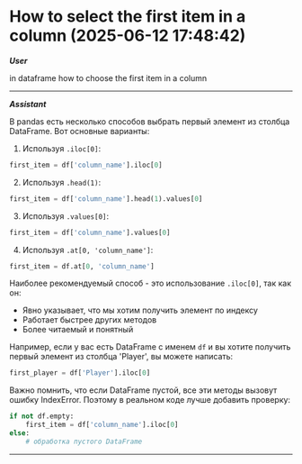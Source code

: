 <!-- Generated by SpecStory -->

# How to select the first item in a column (2025-06-12 17:48:42)

_**User**_

in dataframe how to choose the first item in a column

---

_**Assistant**_

В pandas есть несколько способов выбрать первый элемент из столбца DataFrame. Вот основные варианты:

1. Используя `.iloc[0]`:
```python
first_item = df['column_name'].iloc[0]
```

2. Используя `.head(1)`:
```python
first_item = df['column_name'].head(1).values[0]
```

3. Используя `.values[0]`:
```python
first_item = df['column_name'].values[0]
```

4. Используя `.at[0, 'column_name']`:
```python
first_item = df.at[0, 'column_name']
```

Наиболее рекомендуемый способ - это использование `.iloc[0]`, так как он:
- Явно указывает, что мы хотим получить элемент по индексу
- Работает быстрее других методов
- Более читаемый и понятный

Например, если у вас есть DataFrame с именем `df` и вы хотите получить первый элемент из столбца 'Player', вы можете написать:
```python
first_player = df['Player'].iloc[0]
```

Важно помнить, что если DataFrame пустой, все эти методы вызовут ошибку IndexError. Поэтому в реальном коде лучше добавить проверку:
```python
if not df.empty:
    first_item = df['column_name'].iloc[0]
else:
    # обработка пустого DataFrame
```

---


